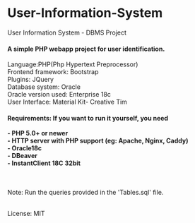 # User-Information-System
User Information System - DBMS Project

<h4>A simple PHP webapp project for user identification.</h4>

Language:PHP(Php Hypertext Preprocessor) </br>
Frontend framework: Bootstrap </br>
Plugins: JQuery </br>
Database system: Oracle </br>
Oracle version used: Enterprise 18c </br>
User Interface: Material Kit- Creative Tim </br>

<h4>
Requirements: If you want to run it yourself, you need</br></br>
- PHP 5.0+ or newer</br>
- HTTP server with PHP support (eg: Apache, Nginx, Caddy)</br>
- Oracle18c </br>
- DBeaver </br>
- InstantClient 18C 32bit</br>
</h4></br>

Note: Run the queries provided in the 'Tables.sql' file.

</br>
License: MIT 
